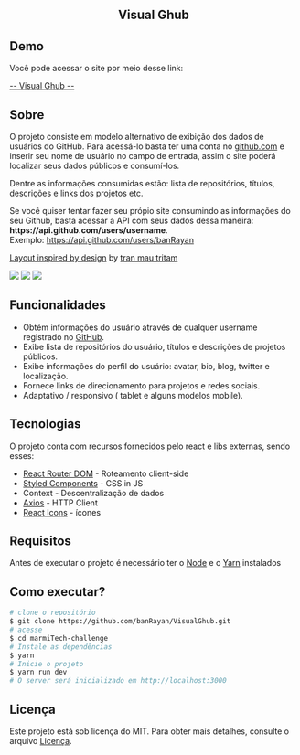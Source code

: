 <h2 align="center">Visual Ghub</h2>

## Demo

<p>Você pode acessar o site por meio desse link: </p>
<a href="https://banrayan.github.io/VisualGhub/">-- Visual Ghub --</a>

## Sobre 

<p>O projeto consiste em modelo alternativo de exibição dos dados de usuários do GitHub. Para acessá-lo basta ter uma conta no <a href="https://github.com" target="_blank" rel="external">github.com</a> e inserir seu nome de usuário no campo de entrada, assim o site poderá localizar seus dados públicos e consumí-los.</p>

<p>Dentre as informações consumidas estão: lista de repositórios, títulos, descrições e links dos projetos etc.</p>

<p>Se você quiser tentar fazer seu própio site consumindo as informações do seu Github, basta acessar a API com seus dados dessa maneira: <strong>https://api.github.com/users/username</strong>.</br> Exemplo: <a href="https://api.github.com/users/banRayan" target="_blank" rel="external">https://api.github.com/users/banRayan</a></p>

<a href="https://dribbble.com/shots/16271760-Sidebar-navigation-for-Dashboard">Layout inspired by design</a> by <a href="https://dribbble.com/tranmautritam">tran mau tritam</a>

<img src="https://user-images.githubusercontent.com/84761488/183534498-54926aeb-7baa-4edc-a659-c55aedd785fe.png" />
<img src="https://user-images.githubusercontent.com/84761488/183534698-81551fc1-ed99-46aa-aa06-aa34b35041b3.png" />
<img src="https://user-images.githubusercontent.com/84761488/183534762-15f344ea-bc71-48f1-b36b-bffd6f333d9a.png" />

## Funcionalidades 

* Obtém informações do usuário através de qualquer username registrado no <a href="https://github.com">GitHub</a>.
* Exibe lista de repositórios do usuário, títulos e descrições de projetos públicos.
* Exibe informações do perfil do usuário: avatar, bio, blog, twitter e localização.
* Fornece links de direcionamento para projetos e redes sociais.
* Adaptativo / responsivo ( tablet e alguns modelos mobile).

## Tecnologias

<p>O projeto conta com recursos fornecidos pelo react e libs externas, sendo esses:</p>

* <a href="https://reactrouter.com" target="_blank" rel="external" >React Router DOM</a> - Roteamento client-side
* <a href="https://styled-components.com" target="_blank" rel="external">Styled Components</a> - CSS in JS
* Context - Descentralização de dados
* <a href="https://axios-http.com/ptbr/" target="_blank" rel="external">Axios</a> - HTTP Client
* <a href="https://react-icons.github.io/react-icons/icons?name=fi" target="_blank" rel="external">React Icons</a> - ícones

## Requisitos

Antes de executar o projeto é necessário ter o <a href="https://nodejs.org/en/" target="_blank" rel="external">Node</a> e o <a href="https://yarnpkg.com">Yarn</a> instalados

## Como executar?

```bash
# clone o repositório
$ git clone https://github.com/banRayan/VisualGhub.git
# acesse 
$ cd marmiTech-challenge
# Instale as dependências 
$ yarn
# Inicie o projeto
$ yarn run dev
# O server será inicializado em http://localhost:3000
```

## Licença

Este projeto está sob licença do MIT. Para obter mais detalhes, consulte o arquivo <a href="./LICENSE.md">Licença</a>.



